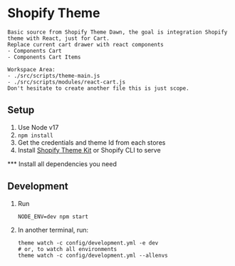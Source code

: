 # Shopify Theme

```
Basic source from Shopify Theme Dawn, the goal is integration Shopify theme with React, just for Cart.
Replace current cart drawer with react components
- Components Cart
- Components Cart Items

Workspace Area:
- ./src/scripts/theme-main.js
- ./src/scripts/modules/react-cart.js
Don't hesitate to create another file this is just scope.
```
## Setup
1. Use Node v17
2. `npm install`
3. Get the credentials and theme Id from each stores
4. Install [Shopify Theme Kit](https://shopify.github.io/themekit/) or Shopify CLI to serve

*** Install all dependencies you need

## Development
1. Run
	```
	NODE_ENV=dev npm start
	```

2. In another terminal, run:
	```
	theme watch -c config/development.yml -e dev
	# or, to watch all environments
	theme watch -c config/development.yml --allenvs
	```
